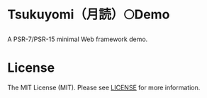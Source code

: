 # Tsukuyomi（月読）🌕Demo
A PSR-7/PSR-15 minimal Web framework demo.

# License
The MIT License (MIT). Please see [LICENSE](LICENSE) for more information.
